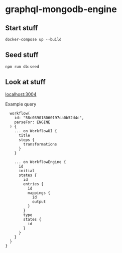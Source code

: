 # graphql-mongodb-engine

## Start stuff


`docker-compose up --build`

## Seed stuff


`npm run db:seed`


## Look at stuff

[localhost:3004](http://localhost:3004/graphql)

Example query

```
  workflow(
    id: "58c039018060197ca0b52d4c",
    parseFor: ENGINE
  ) {
    ... on WorkflowUI {
      title
      steps {
        transformations
      }
    }
    
    ... on WorkflowEngine {
      id
      initial
      states {
        id
        entries {
          id
          mappings {
            id
            output
          }
        }
        type
        states {
          id
        }
      }
    }
  }
}
```